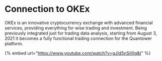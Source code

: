 # Connection to OKEx

OKEx is an innovative cryptocurrency exchange with advanced financial services, providing everything for wise trading and investment. Being previously integrated just for trading data analysis, starting from August 3, 2021 it becomes a fully functional trading connection for the Quantower platform.

{% embed url="https://www.youtube.com/watch?v=gJId5nSiI0g&t" %}



